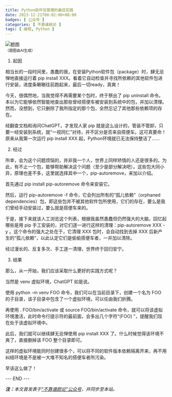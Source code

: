 ```yaml
---
title: Python软件包管理的最佳实践
date: 2023-12-21T00:02:00+08:00
badges: [ 公众号 ]
categories: [ 不靠谱颜论 ]
tags: [ 编程, Python ]
---
```


<div class="p-3 text-center">
  <img class="img-fluid" src="/images/2023/1221/01.png" alt="题图" style="max-width:640px">
  <div><small>（题图由AI生成）</small></div>
</div>

1. 起因

相当长的一段时间里，愚蠢的我，在安装Python软件包（package）时，肆无忌惮地直接运行着 pip install XXX。看着它自动检查并寻找所依赖的其他软件包进行安装，进度条唰唰往前跑起来，最后一切ready，真爽！

今天，很偶然地，当我觉得不再需要某个包时，终于祭出了 pip uninstall 命令。本以为它能够依然智能地查出那些曾经搭便车被安装到系统中的包，并加以清理。然而，没想到，它只删除了我所指定的那个包，全然忘记了其他那些依赖项的存在。

经翻查文档和询问ChatGPT，才发现人家 pip 就是这么设计的，管装不管卸，只要一经安装到系统，就“一视同仁”对待，并不区分是否来自搭便车。这可真要命！原来从我第一次运行 pip install XXX 起，Python环境就已无法保持整洁了……

2. 经过

所幸，会为这个问题烦恼的，并非我一个人，世界上同样矫情的人还是很多的。为此，有不止一个包，能够帮助解决这个问题（至少是部分解决吧）。这些包大同小异，原理也差不多，这里就选择其中一个，pip-autoremove，来加以介绍。

首先通过 pip install pip-autoremove 命令来安装它。

然后，运行 pip-autoremove -f 命令，它会列出所有的“孤儿依赖”（orphaned dependencies）包，即这些包并不被其他软件包所使用，它们的存在，要么是我们曾经手动安装过，要么就是搭便车来的。

于是，接下来就该人工浏览这个列表，根据我虽然愚蠢但仍然强大的大脑，回忆起哪些是用 pip 手工安装的，对它们逐一进行这样的清理：pip-autoremove XXX -y 。这个命令的强大之处在于，它清理 XXX 包时，会自动找到去掉 XXX 后新产生的“孤儿依赖”，以此认定它们是偷偷搭便车者，一并加以清除。

经过漫长的、反复多次、手工逐一清理，世界终于回归安宁。

3. 结果

那么，从一开始，我们应该采取什么更好的实践方式呢？

当然是 venv 虚拟环境，ChatGPT 如是说。

使用 python -m venv FOO 命令，我们可以在当前目录下，创建一个名为 FOO 的子目录，该子目录中包含了一个虚拟环境，可以任由我们折腾。

再使用 . FOO/bin/activate 或 source FOO/bin/activate 命令，就可以将该虚拟环境激活，此时命令行提示符的最前面，会多出几个字符“(FOO) ”，提醒我们现在处于该虚拟环境中。

此后，我们就可以继续肆无忌惮使用 pip install XXX 了。什么时候觉得该环境不爽了，直接删掉该 FOO 整个目录即可。

这样的虚拟环境能同时创建很多个，可以将不同的软件版本依赖隔离开来，再不用纠结环境是不是被一大堆不知名的搭便车者所污染。

早该这么做了！

<div class="p-5 text-center">--- END ---</div>

<i><b>注：</b>本文首发表于[“不靠谱颜论”公众号](https://mp.weixin.qq.com/s/8M5ssxmGXYECrAwpACoxgQ)，并同步至本站。</i>
